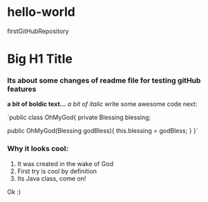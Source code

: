 # hello-world
firstGitHubRepository

# Big H1 Title
### Its about some changes of readme file for testing gitHub features
**a bit of boldic text...**
*a bit of italic*
write some awesome code next:

`public class OhMyGod{
private Blessing blessing;

public OhMyGod(Blessing godBless){
this.blessing = godBless;
}
}`

### Why it looks cool:
1. It was created in the wake of God
2. First try is cool by definition
3. Its Java class, come on!

Ok :)
